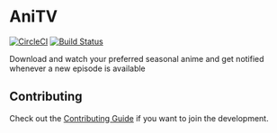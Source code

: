 # AniTV

[![CircleCI](https://circleci.com/gh/MarchWorks/AniTV.svg?style=svg&circle-token=145d138475745a787e66eff146daa9592ba85292)](https://circleci.com/gh/MarchWorks/AniTV)
[![Build Status](https://dev.azure.com/i-bn/AniTV/_apis/build/status/MarchWorks.AniTV?branchName=master)](https://dev.azure.com/i-bn/AniTV/_build/latest?definitionId=1&branchName=master)

Download and watch your preferred seasonal anime and get notified whenever a new episode is available

## Contributing

Check out the [Contributing Guide](./CONTRIBUTING.md) if you want to join the development.
